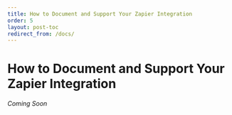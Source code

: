 ```yaml
---
title: How to Document and Support Your Zapier Integration
order: 5
layout: post-toc
redirect_from: /docs/
---
```


# How to Document and Support Your Zapier Integration

_Coming Soon_